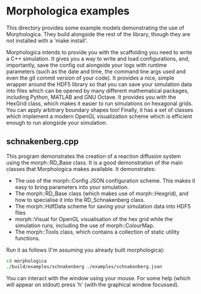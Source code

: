 # Morphologica examples

This directory provides some example models demonstrating the use of
Morphologica. They build alongside the rest of the library, though
they are not installed with a 'make install'.

Morphologica intends to provide you with the scaffolding you need to
write a C++ simulation. It gives you a way to write and load
configurations, and, importantly, save the config out alongside your
logs with runtime parameters (such as the date and time, the command
line args used and even the git commit version of your code). It
provides a nice, simple wrapper around the HDF5 library so that you
can save your simulation data into files which can be opened by many
different mathematical packages, including Python, MATLAB and GNU
Octave. It provides you with the HexGrid class, which makes it easier
to run simulations on hexagonal grids. You can apply arbitrary
boundary shapes too! Finally, it has a set of classes which implement
a modern OpenGL visualization scheme which is efficient enough to run
alongside your simulation.

## schnakenberg.cpp

This program demonstrates the creation of a reaction diffusion system
using the morph::RD_Base class. It is a good demonstration of the main
classes that Morphologica makes available. It demonstrates:

* The use of the morph::Config JSON configuration scheme. This makes
  it easy to bring parameters into your simulation.
* The morph::RD_Base class (which makes use of morph::Hexgrid), and
  how to specialise it into the RD_Schnakenberg class.
* The morph::HdfData scheme for saving your simulation data into HDF5 files
* morph::Visual for OpenGL visualisation of the hex grid while the
  simulation runs, including the use of morph::ColourMap.
* The morph::Tools class, which contains a collection of static
  utility functions.

Run it as follows (I'm assuming you already built morphologica):

```bash
cd morphologica
./build/examples/schnakenberg ./examples/schnakenberg.json
```

You can interact with the window using your mouse. For some help
(which will appear on stdout) press 'h' (with the graphical window
focussed).
